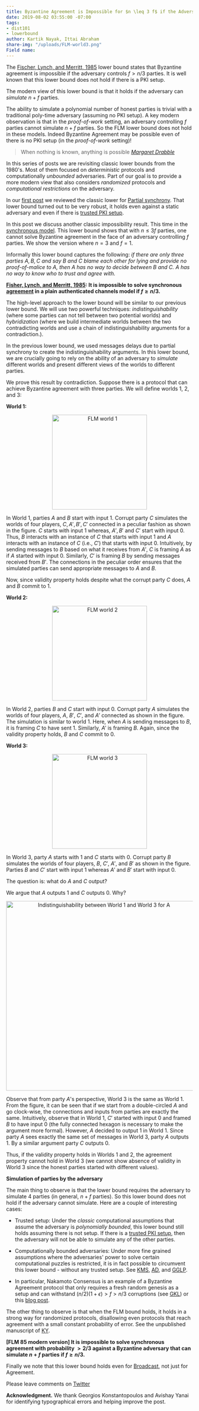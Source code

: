 ```yaml
---
title: Byzantine Agreement is Impossible for $n \leq 3 f$ if the Adversary can Simulate
date: 2019-08-02 03:55:00 -07:00
tags:
- dist101
- lowerbound
author: Kartik Nayak, Ittai Abraham
share-img: "/uploads/FLM-world3.png"
Field name: 
---
```


The [Fischer, Lynch, and Merritt, 1985](https://groups.csail.mit.edu/tds/papers/Lynch/FischerLynchMerritt-dc.pdf) lower bound states that Byzantine agreement is impossible if the adversary controls $f>n/3$ parties. It is well known that this lower bound does not hold if there is a PKI setup.

The modern view of this lower bound is that it holds if the adversary can *simulate* $n+f$ parties.

The ability to simulate a polynomial number of honest parties is trivial with a traditional poly-time adversary (assuming no PKI setup). A key modern observation is that in the *proof-of-work*  setting, an adversary controlling $f$ parties cannot simulate $n+f$ parties. So the FLM lower bound does not hold in these models. Indeed  Byzantine Agreement may be possible even of there is no PKI setup (in the *proof-of-work*  setting)!

> When nothing is known, anything is possible
> <cite> [Margaret Drabble](http://jacobjwalker.effectiveeducation.org/blog/2013/11/29/quote-of-the-day-when-nothing-is-known-anything-is-possible/)</cite>

In this series of posts we are revisiting classic lower bounds from the 1980's. Most of them focused on *deterministic* protocols and computationally *unbounded* adversaries. Part of our goal is to provide a more modern view that also considers *randomized* protocols and *computational restrictions* on the adversary.

In our [first post](https://ittaiab.github.io/2019-06-25-on-the-impossibility-of-byzantine-agreement-for-n-equals-3f-in-partial-synchrony/) we reviewed the classic lower for [Partial synchrony](https://ittaiab.github.io/2019-06-01-2019-5-31-models/). That lower bound turned out to be very robust, it holds even against a static adversary and even if there is [trusted PKI setup](https://ittaiab.github.io/2019-07-18-setup-assumptions/).

In this post we discuss another classic impossibility result. This time in the [synchronous model](https://ittaiab.github.io/2019-06-01-2019-5-31-models/). This lower bound shows that with $n
\leq 3f$ parties, one cannot solve Byzantine agreement in the face of an adversary controlling $f$ parties. We show the version where $n=3$ and $f=1$.

Informally this lower bound captures the following:
*if there are only three parties $A,B,C$ and say $B$ and $C$ blame each other for lying and provide no proof-of-malice to $A$, then $A$ has no way to decide between $B$ and $C$. $A$ has no way to know who to trust and agree with.*

**[Fisher, Lynch, and Merritt,  1985](https://groups.csail.mit.edu/tds/papers/Lynch/FischerLynchMerritt-dc.pdf): It is impossible to solve synchronous [agreement](https://ittaiab.github.io/2019-06-27-defining-consensus/) in a plain authenticated channels model if $f \geq n/3$.**



The high-level approach to the lower bound will be similar to our previous lower bound. We will use two powerful techniques: *indistinguishability* (where some parties can not tell between two potential worlds) and *hybridization* (where we build intermediate worlds between the two contradicting worlds and use a chain of indistinguishability arguments for a contradiction.).



In the previous lower bound, we used messages delays due to partial synchrony to create the indistinguishability arguments. In this lower bound, we are crucially going to rely on the ability of an adversary to *simulate* different worlds and present different views of the worlds to different parties.

We prove this result by contradiction. Suppose there is a protocol that can achieve Byzantine agreement with three parties. We will define worlds 1, 2, and 3:

**World 1:**
<p align="center">
  <img src="/uploads/FLM-world1.png" width="256" title="FLM world 1">
</p>

In World 1, parties $A$ and $B$ start with input 1. Corrupt party $C$ simulates the worlds of four players, $C, A', B', C'$ connected in a peculiar fashion as shown in the figure. $C$ starts with input 1 whereas, $A', B'$ and $C'$ start with input 0. Thus, $B$ interacts with an instance of $C$ that starts with input 1 and $A$ interacts with an instance of $C$ (i.e., $C'$) that starts with input 0. Intuitively, by sending messages to $B$ based on what it receives from $A'$, $C$ is framing $A$ as if $A$ started with input 0. Similarly, $C'$ is framing $B$ by sending messages received from $B'$. The connections in the peculiar order ensures that the simulated parties can send appropriate messages to $A$ and $B$.

Now, since validity property holds despite what the corrupt party $C$ does, $A$ and $B$ commit to 1.

**World 2:**
<p align="center">
  <img src="/uploads/FLM-world2.png" width="256" title="FLM world 2">
</p>

In World 2, parties $B$ and $C$ start with input 0. Corrupt party $A$ simulates the worlds of four players, $A$, $B'$, $C'$, and $A'$ connected as shown in the figure. The simulation is similar to world 1. Here, when $A$ is sending messages to $B$, it is framing $C$ to have sent 1. Similarly, $A'$ is framing $B$. Again, since the validity property holds, $B$ and $C$ commit to 0.

**World 3:**
<p align="center">
  <img src="/uploads/FLM-world3.png" width="256" title="FLM world 3">
</p>

In World 3, party $A$ starts with 1 and $C$ starts with 0. Corrupt party $B$ simulates the worlds of four players, $B$, $C'$, $A'$, and $B'$ as shown in the figure. Parties $B$ and $C'$ start with input 1 whereas $A'$ and $B'$ start with input 0.

The question is: what do $A$ and $C$ output?

We argue that $A$ outputs 1 and $C$ outputs 0. Why?

<p align="center">
  <img src="/uploads/FLM-indistinguishability.png" width="512" title="Indistinguishability between World 1 and World 3 for A">
</p>

Observe that from party $A$'s perspective, World 3 is the same as World 1. From the figure, it can be seen that if we start from a double-circled $A$ and go clock-wise, the connections and inputs from parties are exactly the same. Intuitively, observe that in World 1, $C'$ started with input 0 and framed $B$ to have input 0 (the fully connected hexagon is necessary to make the argument more formal). However, $A$ decided to output 1 in World 1. Since party $A$ sees exactly the same set of messages in World 3, party $A$ outputs 1. By a similar argument party $C$ outputs 0.

Thus, if the validity property holds in Worlds 1 and 2, the agreement property cannot hold in World 3 (we cannot show absence of validity in World 3 since the honest parties started with different values).

**Simulation of parties by the adversary**

The main thing to observe is that the lower bound requires the adversary to simulate $4$ parties (in general, $n+f$ parties). So this lower bound does not hold if the adversary cannot simulate. Here are a couple of interesting cases:
- Trusted setup: Under the *classic* computational assumptions that assume the adversary is *polynomially bounded*, this lower bound still holds assuming there is not setup. If there is a [trusted PKI setup](https://ittaiab.github.io/2019-07-18-setup-assumptions/), then the adversary will not be able to simulate any of the other parties.
- Computationally bounded adversaries: Under more fine grained assumptions where the adversaries' power to solve certain computational puzzles is restricted, it is in fact possible to circumvent this lower bound - without any trusted setup. See [KMS](https://eprint.iacr.org/2014/857.pdf), [AD](https://www.iacr.org/archive/crypto2015/92160235/92160235.pdf), and [GGLP](https://eprint.iacr.org/2016/991.pdf).

- In particular, Nakamoto Consensus is an example of a Byzantine Agreement protocol that only requires a fresh random genesis as a setup and can withstand $(n/2)(1+\epsilon)>f>n/3$ corruptions (see [GKL](https://eprint.iacr.org/2014/765.pdf)) or this [blog post](https://decentralizedthoughts.github.io/2019-11-29-Analysis-Nakamoto/).


The other thing to observe is that when the FLM bound holds, it holds in a strong way for randomized protocols, disallowing even protocols that reach agreement with a small constant probability of error. See the unpublished manuscript of [KY](http://www.math.ucsd.edu/~ronspubs/89_08_byzantine.pdf).


**[FLM 85 modern version] It is impossible to solve synchronous agreement with probability $> 2/3$ against a Byzantine adversary that can simulate $n+f$ parties if $f \geq n/3$.**


Finally we note that this lower bound holds even for [Broadcast](https://decentralizedthoughts.github.io/2019-06-27-defining-consensus/), not just for Agreement.


Please leave comments on [Twitter](https://twitter.com/ittaia/status/1158276207860838400?s=20)

**Acknowledgment.** We thank Georgios Konstantopoulos and Avishay Yanai for identifying typographical errors and helping improve the post.
